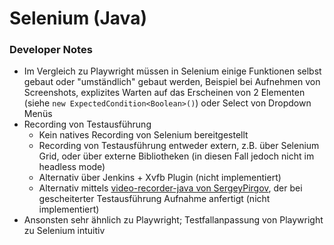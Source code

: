 # Selenium (Java)

### Developer Notes

- Im Vergleich zu Playwright müssen in Selenium einige Funktionen selbst gebaut oder "umständlich" gebaut werden, Beispiel bei Aufnehmen von Screenshots, explizites Warten auf das Erscheinen von 2 Elementen (siehe `new ExpectedCondition<Boolean>()`) oder Select von Dropdown Menüs
- Recording von Testausführung
  - Kein natives Recording von Selenium bereitgestellt
  - Recording von Testausführung entweder extern, z.B. über Selenium Grid, oder über externe Bibliotheken (in diesen Fall jedoch nicht im headless mode)
  - Alternativ über Jenkins + Xvfb Plugin (nicht implementiert)
  - Alternativ mittels [video-recorder-java von SergeyPirgov](https://github.com/SergeyPirogov/video-recorder-java), der bei gescheiterter Testausführung Aufnahme anfertigt (nicht implementiert)
- Ansonsten sehr ähnlich zu Playwright; Testfallanpassung von Playwright zu Selenium intuitiv